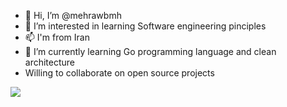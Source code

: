 - 👋 Hi, I’m @mehrawbmh
- 👀 I’m interested in learning Software engineering pinciples
- 📫 I'm from Iran
- 🌱 I’m currently learning Go programming language and clean architecture
- Willing to collaborate on open source projects
<!---
mehrawbmh/mehrawbmh is a ✨ special ✨ repository because its `README.md` (this file) appears on your GitHub profile.
You can click the Preview link to take a look at your changes.
--->
![](https://camo.githubusercontent.com/5ddf73ad3a205111cf8c686f687fc216c2946a75005718c8da5b837ad9de78c9/68747470733a2f2f7468756d62732e6766796361742e636f6d2f4576696c4e657874446576696c666973682d736d616c6c2e676966)
